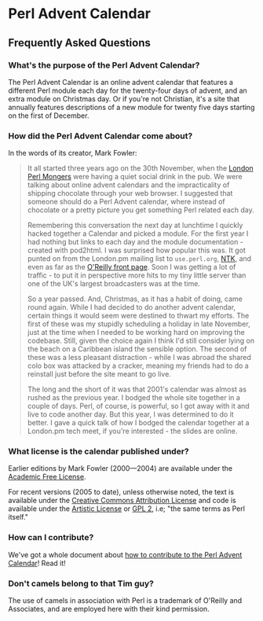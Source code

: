#  Perl Advent Calendar
## Frequently Asked Questions


### What's the purpose of the Perl Advent Calendar?

The Perl Advent Calendar is an online advent calendar that features a different
Perl module each day for the twenty-four days of advent, and an extra module on
Christmas day. Or if you're not Christian, it's a site that annually features
descriptions of a new module for twenty five days starting on the first of
December.

### How did the Perl Advent Calendar come about?

In the words of its creator, Mark Fowler:

> It all started three years ago on the 30th November, when the [London Perl
> Mongers](http://london.pm.org/) were having a quiet social drink in the pub.
> We were talking about online advent calendars and the impracticality of
> shipping chocolate through your web browser. I suggested that someone should
> do a Perl Advent calendar, where instead of chocolate or a pretty picture you
> get something Perl related each day.
>
> Remembering this conversation the next day at lunchtime I quickly hacked
> together a Calendar and picked a module. For the first year I had nothing but
> links to each day and the module documentation - created with pod2html. I was
> surprised how popular this was. It got punted on from the London.pm mailing
> list to `use.perl.org`, [NTK](http://www.ntk.net/), and even as far as the
> [O'Reilly front page](http://www.ora.com/). Soon I was getting a lot
> of traffic - to put it in perspective more hits to my tiny little server than
> one of the UK's largest broadcasters was at the time.
>
> So a year passed. And, Christmas, as it has a habit of doing, came round
> again. While I had decided to do another advent calendar, certain things it
> would seem were destined to thwart my efforts. The first of these was my
> stupidly scheduling a holiday in late November, just at the time when I
> needed to be working hard on improving the codebase. Still, given the choice
> again I think I'd still consider lying on the beach on a Caribbean island the
> sensible option. The second of these was a less pleasant distraction - while
> I was abroad the shared colo box was attacked by a cracker, meaning my
> friends had to do a reinstall just before the site meant to go live.
>
> The long and the short of it was that 2001's calendar was almost as
> rushed as the previous year. I bodged the whole site together in a
> couple of days. Perl, of course, is powerful, so I got away with it
> and live to code another day. But this year, I was determined to do it
> better. I gave a quick talk of how I bodged the calendar together at a
> London.pm tech meet, if you're interested - the slides are online.

### What license is the calendar published under?

Earlier editions by Mark Fowler (2000—2004) are available under the
[Academic Free License](http://www.opensource.org/licenses/afl-3.0.php).

For recent versions (2005 to date), unless otherwise noted, the text is
available under the [Creative Commons Attribution
License](http://creativecommons.org/licenses/by/2.5/) and code is available
under the [Artistic
License](http://www.perl.com/pub/a/language/misc/Artistic.html) or [GPL
2](http://www.opensource.org/licenses/gpl-license.php), i.e; "the same terms as
Perl itself."

### How can I contribute?

We've got a whole document about [how to contribute to the Perl Advent
Calendar](/FAQ-submit.html)!  Read it!

### Don't camels belong to that Tim guy?

The use of camels in association with Perl is a trademark of O'Reilly and
Associates, and are employed here with their kind permission.
